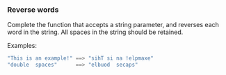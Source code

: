 ### Reverse words

Complete the function that accepts a string parameter, and reverses each word in the string. All spaces in the string should be retained.

Examples:
````c#
"This is an example!" ==> "sihT si na !elpmaxe"
"double  spaces"      ==> "elbuod  secaps"
